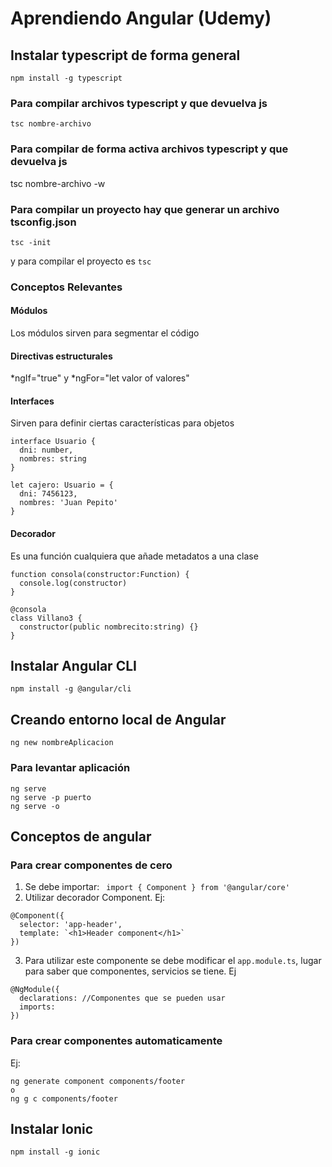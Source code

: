 # Aprendiendo Angular (Udemy)

## Instalar typescript de forma general
~~~
npm install -g typescript
~~~

### Para compilar archivos typescript y que devuelva js
~~~
tsc nombre-archivo 
~~~

### Para compilar de forma activa archivos typescript y que devuelva js
tsc nombre-archivo -w

### Para compilar un proyecto hay que generar un archivo tsconfig.json
~~~
tsc -init
~~~ 
y para compilar el proyecto es `tsc`

### Conceptos Relevantes

#### Módulos
Los módulos sirven para segmentar el código 

#### Directivas estructurales

*ngIf="true" y *ngFor="let valor of valores"

#### Interfaces
Sirven para definir ciertas características para objetos 
~~~
interface Usuario {
  dni: number,
  nombres: string
}

let cajero: Usuario = {
  dni: 7456123,
  nombres: 'Juan Pepito'
}
~~~

#### Decorador
Es una función cualquiera que añade metadatos a una clase 
~~~
function consola(constructor:Function) {
  console.log(constructor)
}

@consola
class Villano3 {
  constructor(public nombrecito:string) {}
}
~~~

## Instalar Angular CLI
~~~
npm install -g @angular/cli
~~~

## Creando entorno local de Angular
~~~
ng new nombreAplicacion
~~~
### Para levantar aplicación
~~~
ng serve
ng serve -p puerto
ng serve -o
~~~

## Conceptos de angular

### Para crear componentes de cero
1. Se debe importar:
` import { Component } from '@angular/core'` 
2. Utilizar decorador Component. Ej:
~~~
@Component({
  selector: 'app-header',
  template: `<h1>Header component</h1>`
})
~~~
3. Para utilizar este componente se debe modificar el `app.module.ts`, lugar para saber que componentes, servicios se tiene. Ej

~~~
@NgModule({
  declarations: //Componentes que se pueden usar
  imports: 
})
~~~

### Para crear componentes automaticamente
Ej:

~~~
ng generate component components/footer
o
ng g c components/footer
~~~

## Instalar Ionic
~~~
npm install -g ionic
~~~